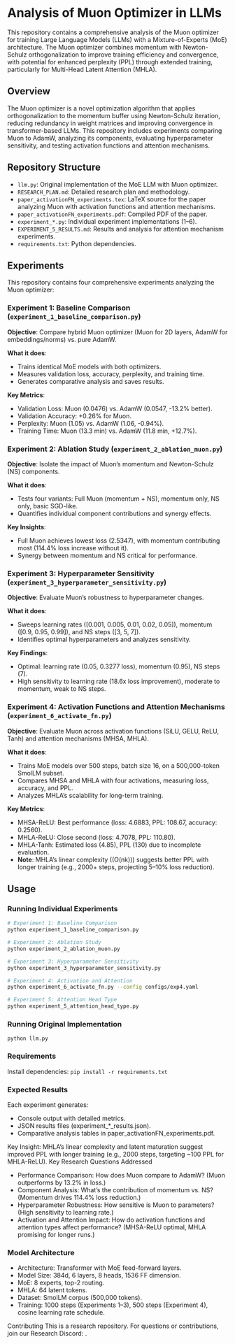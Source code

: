 # Analysis of Muon Optimizer in LLMs

This repository contains a comprehensive analysis of the Muon optimizer for training Large Language Models (LLMs) with a Mixture-of-Experts (MoE) architecture. The Muon optimizer combines momentum with Newton-Schulz orthogonalization to improve training efficiency and convergence, with potential for enhanced perplexity (PPL) through extended training, particularly for Multi-Head Latent Attention (MHLA).

## Overview

The Muon optimizer is a novel optimization algorithm that applies orthogonalization to the momentum buffer using Newton-Schulz iteration, reducing redundancy in weight matrices and improving convergence in transformer-based LLMs. This repository includes experiments comparing Muon to AdamW, analyzing its components, evaluating hyperparameter sensitivity, and testing activation functions and attention mechanisms.

## Repository Structure

- `llm.py`: Original implementation of the MoE LLM with Muon optimizer.
- `RESEARCH_PLAN.md`: Detailed research plan and methodology.
- `paper_activationFN_experiments.tex`: LaTeX source for the paper analyzing Muon with activation functions and attention mechanisms.
- `paper_activationFN_experiments.pdf`: Compiled PDF of the paper.
- `experiment_*.py`: Individual experiment implementations (1–6).
- `EXPERIMENT_5_RESULTS.md`: Results and analysis for attention mechanism experiments.
- `requirements.txt`: Python dependencies.

## Experiments

This repository contains four comprehensive experiments analyzing the Muon optimizer:

### Experiment 1: Baseline Comparison (`experiment_1_baseline_comparison.py`)

**Objective**: Compare hybrid Muon optimizer (Muon for 2D layers, AdamW for embeddings/norms) vs. pure AdamW.

**What it does**:
- Trains identical MoE models with both optimizers.
- Measures validation loss, accuracy, perplexity, and training time.
- Generates comparative analysis and saves results.

**Key Metrics**:
- Validation Loss: Muon (0.0476) vs. AdamW (0.0547, -13.2% better).
- Validation Accuracy: +0.26% for Muon.
- Perplexity: Muon (1.05) vs. AdamW (1.06, -0.94%).
- Training Time: Muon (13.3 min) vs. AdamW (11.8 min, +12.7%).

### Experiment 2: Ablation Study (`experiment_2_ablation_muon.py`)

**Objective**: Isolate the impact of Muon’s momentum and Newton-Schulz (NS) components.

**What it does**:
- Tests four variants: Full Muon (momentum + NS), momentum only, NS only, basic SGD-like.
- Quantifies individual component contributions and synergy effects.

**Key Insights**:
- Full Muon achieves lowest loss (2.5347), with momentum contributing most (114.4% loss increase without it).
- Synergy between momentum and NS critical for performance.

### Experiment 3: Hyperparameter Sensitivity (`experiment_3_hyperparameter_sensitivity.py`)

**Objective**: Evaluate Muon’s robustness to hyperparameter changes.

**What it does**:
- Sweeps learning rates ([0.001, 0.005, 0.01, 0.02, 0.05]), momentum ([0.9, 0.95, 0.99]), and NS steps ([3, 5, 7]).
- Identifies optimal hyperparameters and analyzes sensitivity.

**Key Findings**:
- Optimal: learning rate (0.05, 0.3277 loss), momentum (0.95), NS steps (7).
- High sensitivity to learning rate (18.6x loss improvement), moderate to momentum, weak to NS steps.

### Experiment 4: Activation Functions and Attention Mechanisms (`experiment_6_activate_fn.py`)

**Objective**: Evaluate Muon across activation functions (SiLU, GELU, ReLU, Tanh) and attention mechanisms (MHSA, MHLA).

**What it does**:
- Trains MoE models over 500 steps, batch size 16, on a 500,000-token SmolLM subset.
- Compares MHSA and MHLA with four activations, measuring loss, accuracy, and PPL.
- Analyzes MHLA’s scalability for long-term training.

**Key Metrics**:
- MHSA-ReLU: Best performance (loss: 4.6883, PPL: 108.67, accuracy: 0.2560).
- MHLA-ReLU: Close second (loss: 4.7078, PPL: 110.80).
- MHLA-Tanh: Estimated loss (4.85), PPL (130) due to incomplete evaluation.
- **Note**: MHLA’s linear complexity (\(O(nk)\)) suggests better PPL with longer training (e.g., 2000+ steps, projecting 5–10% loss reduction).

## Usage

### Running Individual Experiments

```bash
# Experiment 1: Baseline Comparison
python experiment_1_baseline_comparison.py

# Experiment 2: Ablation Study
python experiment_2_ablation_muon.py

# Experiment 3: Hyperparameter Sensitivity
python experiment_3_hyperparameter_sensitivity.py

# Experiment 4: Activation and Attention
python experiment_6_activate_fn.py --config configs/exp4.yaml

# Experiment 5: Attention Head Type
python experiment_5_attention_head_type.py
```

### Running Original Implementation
```python llm.py```

### Requirements
Install dependencies:
```pip install -r requirements.txt```

### Expected Results
Each experiment generates:

- Console output with detailed metrics.
- JSON results files (experiment_*_results.json).
- Comparative analysis tables in paper_activationFN_experiments.pdf.

Key Insight: MHLA’s linear complexity and latent maturation suggest improved PPL with longer training (e.g., 2000 steps, targeting ~100 PPL for MHLA-ReLU).
Key Research Questions Addressed

- Performance Comparison: How does Muon compare to AdamW? (Muon outperforms by 13.2% in loss.)
- Component Analysis: What’s the contribution of momentum vs. NS? (Momentum drives 114.4% loss reduction.)
- Hyperparameter Robustness: How sensitive is Muon to parameters? (High sensitivity to learning rate.)
- Activation and Attention Impact: How do activation functions and attention types affect performance? (MHSA-ReLU optimal, MHLA promising for longer runs.)

### Model Architecture

- Architecture: Transformer with MoE feed-forward layers.
- Model Size: 384d, 6 layers, 8 heads, 1536 FF dimension.
- MoE: 8 experts, top-2 routing.
- MHLA: 64 latent tokens.
- Dataset: SmolLM corpus (500,000 tokens).
- Training: 1000 steps (Experiments 1–3), 500 steps (Experiment 4), cosine learning rate schedule.

Contributing
This is a research repository. For questions or contributions, join our Research Discord: .
